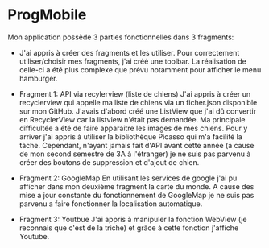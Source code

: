 # ProgMobile

Mon application possède 3 parties fonctionnelles dans 3 fragments:

  - J'ai appris à créer des fragments et les utiliser.
Pour correctement utiliser/choisir mes fragments, j'ai créé une toolbar. La réalisation de celle-ci a été plus complexe que prévu
notamment pour afficher le menu hamburger.

  - Fragment 1: API via recylerview (liste de chiens)
J'ai appris à créer un recyclerview qui appelle ma liste de chiens via un ficher.json disponible sur mon GitHub.
J'avais d'abord créé une ListView que j'ai dû convertir en RecyclerView car la listview n'était pas demandée.
Ma principale difficultée a été de faire apparaitre les images de mes chiens. Pour y arriver j'ai appris à utiliser
la bibliothèque Picasso qui m'a facilité la tâche.
Cependant, n'ayant jamais fait d'API avant cette année (à cause de mon second semestre de 3A à l'étranger) je ne suis
pas parvenu à créer des boutons de suppression et d'ajout de chien.

  - Fragment 2: GoogleMap
En utilisant les services de google j'ai pu afficher dans mon deuxième fragment la carte du monde. 
A cause des mise a jour constante du fonctionnement de GoogleMap je ne suis pas parvenu a faire fonctionner 
la localisation automatique.

  - Fragment 3: Youtbue
J'ai appris à manipuler la fonction WebView (je reconnais que c'est de la triche) et grâce à cette fonction j'affiche Youtube.

